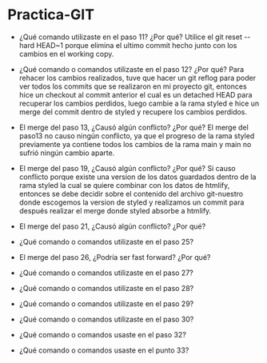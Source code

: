 # Practica-GIT

- ¿Qué comando utilizaste en el paso 11? ¿Por qué?
Utilice el git reset --hard HEAD~1 porque elimina el ultimo commit hecho junto con los cambios en el working copy.

- ¿Qué comando o comandos utilizaste en el paso 12? ¿Por qué?
Para rehacer los cambios realizados, tuve que hacer un git reflog para poder ver todos los commits que se realizaron en mi proyecto git, entonces hice un checkout al commit anterior el cual es un detached HEAD para recuperar los cambios perdidos, luego cambie a la rama styled e hice un merge del commit dentro de styled y recupere los cambios perdidos.

- El merge del paso 13, ¿Causó algún conflicto? ¿Por qué?
El merge del paso13 no causo ningún conflicto, ya que el progreso de la rama styled previamente ya contiene todos los cambios de la rama main y main no sufrió ningún cambio aparte.

- El merge del paso 19, ¿Causó algún conflicto? ¿Por qué?
Si causo conflicto porque existe una version de los datos guardados dentro de la rama styled la cual se quiere combinar con los datos de htmlify, entonces se debe decidir sobre el contenido del archivo git-nuestro donde escogemos la version de styled y realizamos un commit para después realizar el merge donde styled absorbe a htmlify.

- El merge del paso 21, ¿Causó algún conflicto? ¿Por qué?


- ¿Qué comando o comandos utilizaste en el paso 25?


- El merge del paso 26, ¿Podría ser fast forward? ¿Por qué?


- ¿Qué comando o comandos utilizaste en el paso 27?


- ¿Qué comando o comandos utilizaste en el paso 28?


- ¿Qué comando o comandos utilizaste en el paso 29?


- ¿Qué comando o comandos utilizaste en el paso 30?


- ¿Qué comando o comandos usaste en el paso 32?


- ¿Qué comando o comandos usaste en el punto 33?